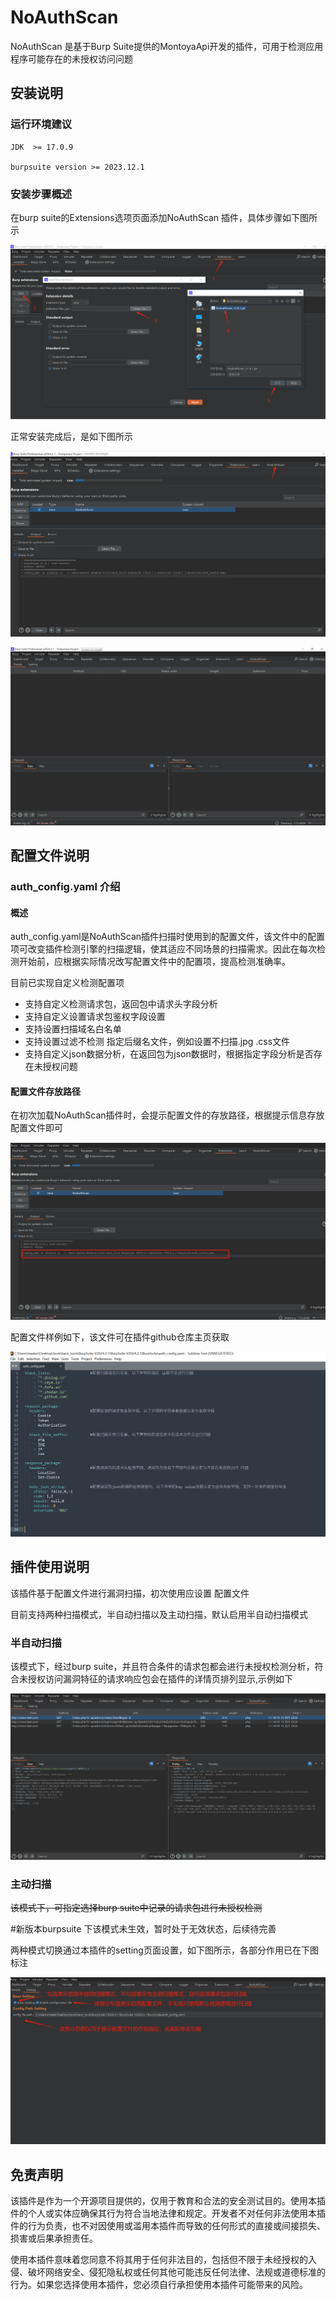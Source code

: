 # NoAuthScan

NoAuthScan 是基于Burp Suite提供的MontoyaApi开发的插件，可用于检测应用程序可能存在的未授权访问问题

## 安装说明

### **运行环境建议**

```
JDK  >= 17.0.9

burpsuite version >= 2023.12.1
```

### 安装步骤概述

在burp suite的Extensions选项页面添加NoAuthScan 插件，具体步骤如下图所示

![image-20240412142507223](images/image-20240412142507223.png)

正常安装完成后，是如下图所示

![image-20240412142810037](images/image-20240412142810037.png)

![image-20240412142850450](images/image-20240412142850450.png)

## 配置文件说明

### auth_config.yaml 介绍

#### 概述

auth_config.yaml是NoAuthScan插件扫描时使用到的配置文件，该文件中的配置项可改变插件检测引擎的扫描逻辑，使其适应不同场景的扫描需求。因此在每次检测开始前，应根据实际情况改写配置文件中的配置项，提高检测准确率。

目前已实现自定义检测配置项

- 支持自定义检测请求包，返回包中请求头字段分析
- 支持自定义设置请求包鉴权字段设置
- 支持设置扫描域名白名单
- 支持设置过滤不检测 指定后缀名文件，例如设置不扫描.jpg .css文件
- 支持自定义json数据分析，在返回包为json数据时，根据指定字段分析是否存在未授权问题

#### 配置文件存放路径

在初次加载NoAuthScan插件时，会提示配置文件的存放路径，根据提示信息存放配置文件即可

![image-20240412150035053](images/image-20240412150035053.png)

配置文件样例如下，该文件可在插件github仓库主页获取

![image-20240412155424919](images/image-20240412155424919.png)

## 插件使用说明

该插件基于配置文件进行漏洞扫描，初次使用应设置 配置文件

目前支持两种扫描模式，半自动扫描以及主动扫描，默认启用半自动扫描模式

### 半自动扫描

该模式下，经过burp suite，并且符合条件的请求包都会进行未授权检测分析，符合未授权访问漏洞特征的请求响应包会在插件的详情页排列显示,示例如下

![image-20240415141241825](images/image-20240415141241825.png)

### 主动扫描

~~该模式下，可指定选择burp suite中记录的请求包进行未授权检测~~

#新版本burpsuite 下该模式未生效，暂时处于无效状态，后续待完善



两种模式切换通过本插件的setting页面设置，如下图所示，各部分作用已在下图标注

![image-20240415142003117](images/image-20240415142003117.png)

## 免责声明

​	该插件是作为一个开源项目提供的，仅用于教育和合法的安全测试目的。使用本插件的个人或实体应确保其行为符合当地法律和规定。开发者不对任何非法使用本插件的行为负责，也不对因使用或滥用本插件而导致的任何形式的直接或间接损失、损害或后果承担责任。

​	使用本插件意味着您同意不将其用于任何非法目的，包括但不限于未经授权的入侵、破坏网络安全、侵犯隐私权或任何其他可能违反任何法律、法规或道德标准的行为。如果您选择使用本插件，您必须自行承担使用本插件可能带来的风险。





